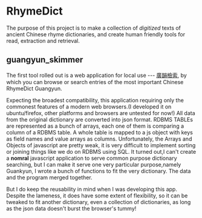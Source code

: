 # RhymeDict #

The purpose of this project is to make a collection of _digitized_ texts of ancient Chinese rhyme dictionaries, and create human friendly tools for read, extraction and retrieval.


## guangyun\_skimmer ##

The first tool rolled out is a web application for local use --- [廣韻檢索](GuangyunSkimmer.md), by which you can browse or search entries of the most important Chinese RhymeDict Guangyun.

Expecting the broadest compatibility, this application requiring only the commonest features of a modern web browsers.(I developed it on ubuntu/firefox, other platforms and browsers are untested for now!)  All data from the original dictionary are converted into json format. RDBMS TABLEs are represented as a bunch of arrays, each one of them is comparing a column of a RDBMS table. A whole table is mapped to a js object with keys as field names and value arrays as columns. Unfortunately, the Arrays and Objects of javascript are pretty weak, it is very difficult to implement sorting or joining things like we do on RDBMS using SQL. It turned out,I can't create a **nomral** javascript application to serve common purpose dictionary searching, but I can make it serve one very particular purpose,namely Guankyun, I wrote a bunch of functions to fit the very dictionary. The data and the program merged together.

But I do keep the reusability in mind when I was developing this app. Despite the lameness, it does have some extent of flexibility, so it can be tweaked to fit another dictionary, even a collection of dictionaries, as long as the json data doesn't burst the browser's tummy!

